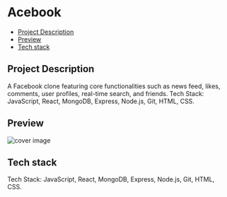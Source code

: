 # Acebook

- [Project Description](#project-description)
- [Preview](#preview)
- [Tech stack](#features)

## Project Description
A Facebook clone featuring core functionalities such as news feed, likes, comments, user profiles, real-time search, and friends. Tech Stack: JavaScript, React, MongoDB, Express, Node.js, Git, HTML, CSS.

## Preview

![cover image](https://github.com/Elyzavetka/AceBook/blob/main/public/images/acebook.png)

## Tech stack
Tech Stack: JavaScript, React, MongoDB, Express, Node.js, Git, HTML, CSS.

